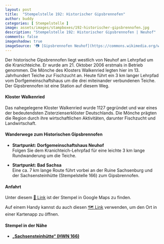 ```yaml
---
layout: post
title:  "Stempelstelle 192: Historischer Gipsbrennofen"
author: buddy
categories: [ Stempelstelle ]
image: assets/images/stampboxes/192-historischer-gipsbrennofen.jpg
description: "Stempelstelle 192: Historischer Gipsbrennofen | Neuhof"
comments: false
imageshadow: true
imageSource: '📷 [Gipsbrennofen Neuhof](https://commons.wikimedia.org/wiki/File:Gipsbrennofen_Neuhof.jpg) von <a href="//commons.wikimedia.org/wiki/User:B.Thomas95" title="User:B.Thomas95">Thomas Binder</a> unter Lizenz [CC BY-SA 4.0](https://creativecommons.org/licenses/by-sa/4.0)'
---
```


Der historische Gipsbrennofen liegt westlich von Neuhof am Lehrpfad um die Kranichteiche. Er wurde am 21. Oktober 2006 erstmals in Betrieb genommen. Die Mönche des Klosters Walkenried legten hier im 13. Jahrhundert Teiche zur Fischzucht an. Heute führt ein 3 km langer Lehrpfad vom Dorfgemeinschaftshaus um die drei miteinander verbundenen Teiche. Der Gipsbrennofen ist eine Station auf diesem Weg. 

#### Kloster Walkenried

Das nahegelegene Kloster Walkenried wurde 1127 gegründet und war eines der bedeutendsten Zisterzienserklöster Deutschlands. Die Mönche prägten die Region durch ihre wirtschaftlichen Aktivitäten, darunter Fischzucht und Landwirtschaft. 

#### Wanderwege zum Historischen Gipsbrennofen

- **Startpunkt: Dorfgemeinschaftshaus Neuhof**  
  Folgen Sie dem Kranichteich-Lehrpfad für eine leichte 3 km lange Rundwanderung um die Teiche. 

- **Startpunkt: Bad Sachsa**  
  Eine ca. 7 km lange Route führt vorbei an der Ruine Sachsenburg und der Sachsensteinhütte (Stempelstelle 166) zum Gipsbrennofen. 

#### Anfahrt

Unter diesem [📍 Link](https://www.google.com/maps/dir/?api=1&origin=&destination=51.57689%2C%2010.57524) ist der Stempel in Google Maps zu finden.

<div class="android-only">
  Auf einem Handy kannst du auch diesen 
  <a href="geo:51.57689,10.57524">🗺️ Link</a> 
  verwenden, um den Ort in einer Kartenapp zu öffnen.
  <p></p>
</div>

#### Stempel in der Nähe

- [**„Sachsensteinhütte“ (HWN 166)**](/stempelstelle-166-sachsensteinhuette)
